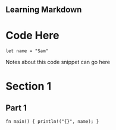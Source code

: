 
## Learning Markdown

# Code Here

`let name = "Sam"`

Notes about this code snippet can go here

# Section 1
## Part 1

`
fn main() {
    println!("{}", name);
}
` 
